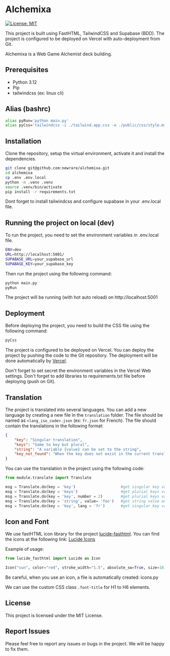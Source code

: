 # Alchemixa

[![License: MIT](https://img.shields.io/badge/License-MIT-yellow.svg)](https://opensource.org/licenses/MIT)

This project is built using FastHTML, TailwindCSS and Supabase (BDD). The project is configured to be deployed on Vercel with auto-deployment from Git.

Alchemixa is a Web Game Alchemist deck building.



## Prerequisites

- Python 3.12
- Pip
- tailwindcss (ex: linux cli)



## Alias (bashrc)

```bash
alias pyRun='python main.py'
alias pyCss='tailwindcss -i ./tailwind.app.css -o ./public/css/style.min.css --minify'
```



## Installation

Clone the repository, setup the virtual environment, activate it and install the dependencies.

```bash
git clone git@github.com:newrare/alchemixa.git
cd alchemixa
cp .env .env.local
python -m .venv .venv
source .venv/bin/activate
pip install -r requirements.txt
```
Dont forget to install tailwindcss and configure supabase in your .env.local file.



## Running the project on local (dev)

To run the project, you need to set the environment variables in .env.local file.

```bash
ENV=dev
URL=http://localhost:5001/
SUPABASE_URL=your_supabase_url
SUPABASE_KEY=your_supabase_key
```

Then run the project using the following command:

```bash
python main.py
pyRun
```

The project will be running (with hot auto reload) on http://localhost:5001



## Deployment

Before deploying the project, you need to build the CSS file using the following command:

```bash
pyCss
```

The project is configured to be deployed on Vercel. You can deploy the project by pushing the code to the Git repository. The deployment will be done automatically by [Vercel](https://alchemixa.vercel.app/).

Don't forget to set secret the environment variables in the Vercel Web settings.
Don't forget to add libraries to requirements.txt file before deploying (push on Git).



## Translation

The project is translated into several languages. You can add a new language by creating a new file in the `translation` folder. The file should be named as `<lang_iso_code>.json` (ex: `fr.json` for French). The file should contain the translations in the following format:

```json
{
    "key": "Singular translation",
    "keys": "Same to key but plural",
    "string": "A variable {value} can be set to the string",
    "key_not_found": "When the key does not exist in the current translation file, we use the key from the default language [en.json]"
}
```

You can use the translation in the project using the following code:

```python
from module.translate import Translate

msg = Translate.do(key = 'key')                    #get singular key value with default language
msg = Translate.do(key = 'keys')                   #get plurial keys value with default language
msg = Translate.do(key = 'key', number = 2)        #get plurial keys value with default language
msg = Translate.do(key = 'string', value= 'foo')   #get string value and put variable to the string with default language
msg = Translate.do(key = 'key', lang = 'fr')       #get singular key value for french language
```



## Icon and Font

We use fastHTML icon library for the project [lucide-fasthtml](https://github.com/curtis-allan/lucide-fasthtml). You can find the icons at the following link:
[Lucide Icons](https://lucide.dev/icons/)

Example of usage:

```python
from lucide_fasthtml import Lucide as Icon

Icon("sun", color="red", stroke_width="1.5", absolute_sw=True, size=16)
```
Be careful, when you use an icon, a file is automatically created: icons.py

We can use the custom CSS class `.font-title` for H1 to H6 elements.



## License

This project is licensed under the MIT License.



## Report Issues

Please feel free to report any issues or bugs in the project. We will be happy to fix them.
